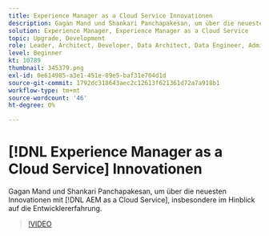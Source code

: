 ```yaml
---
title: Experience Manager as a Cloud Service Innovationen
description: Gagan Mand und Shankari Panchapakesan, um über die neuesten Innovationen mit [!DNL AEM as a Cloud Service], insbesondere im Hinblick auf die Entwicklererfahrung.
solution: Experience Manager, Experience Manager as a Cloud Service
topic: Upgrade, Development
role: Leader, Architect, Developer, Data Architect, Data Engineer, Admin, User
level: Beginner
kt: 10789
thumbnail: 345379.png
exl-id: 0e614985-a3e1-451e-89e5-baf31e704d1d
source-git-commit: 1792dc318643aec2c12613f621361d72a7a918b1
workflow-type: tm+mt
source-wordcount: '46'
ht-degree: 0%

---
```


# [!DNL Experience Manager as a Cloud Service] Innovationen

Gagan Mand und Shankari Panchapakesan, um über die neuesten Innovationen mit [!DNL AEM as a Cloud Service], insbesondere im Hinblick auf die Entwicklererfahrung.

>[!VIDEO](https://video.tv.adobe.com/v/345379/?quality=12&learn=on)
